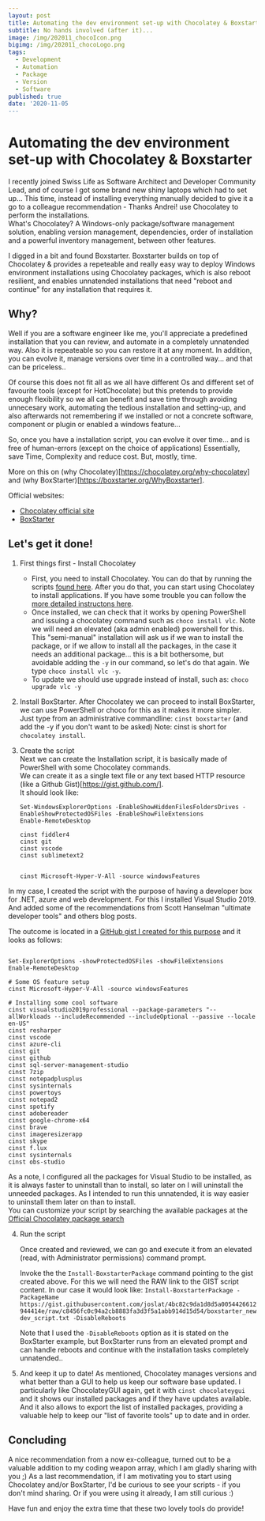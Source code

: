 ```yaml
---
layout: post
title: Automating the dev environment set-up with Chocolatey & Boxstarter
subtitle: No hands involved (after it)...
image: /img/202011_chocoIcon.png
bigimg: /img/202011_chocoLogo.png
tags:
  - Development
  - Automation
  - Package
  - Version
  - Software 
published: true
date: '2020-11-05
---
```

# Automating the dev environment set-up with Chocolatey & Boxstarter   
   
I recently joined Swiss Life as Software Architect and Developer Community Lead, and of course I got some brand new shiny laptops which had to set up... 
This time, instead of installing everything manually decided to give it a go to a colleague recommendation - Thanks Andrei! use Chocolatey to perform the installations.   
What's Chocolatey? A Windows-only package/software management solution, enabling version management, dependencies, order of installation and a powerful inventory management, between other features.   

I digged in a bit and found Boxstarter. Boxstarter builds on top of Chocolatey & provides a repeteable and really easy way to deploy Windows environment installations using Chocolatey packages, which is also reboot resilient, and enables unnatended installations that need "reboot and continue" for any installation that requires it.   
   

## Why?   
Well if you are a software engineer like me, you'll appreciate a predefined installation that you can review, and automate in a completely unnatended way. Also it is repeateable so you  can restore it at any moment. In addition, you can evolve it, manage versions over time in a controlled way... and that can be priceless..   

Of course this does not fit all as we all have different Os and different set of favourite tools (except for HotChocolate) but this pretends to provide enough flexibility so we all can benefit and  save time through avoiding unnecesary work, automating the tedious installation and setting-up, and also afterwards not remembering if we installed or not a concrete software, component or plugin or enabled a windows feature...   

So, once you have a installation script, you can evolve it over time... and is free of human-errors (except on the choice of applications)
Essentially, save Time, Complexity and reduce cost. But, mostly, time.   

More on this on (why Chocolatey)[https://chocolatey.org/why-chocolatey] and (why BoxStarter)[https://boxstarter.org/WhyBoxstarter].   
   
Official websites:  
- [Chocolatey official site](https://chocolatey.org/)  
- [BoxStarter](https://boxstarter.org/)  
   

## Let's get it done!   
1.  First things first - Install Chocolatey  
    - First, you need to install Chocolatey. You can do that by running the scripts [found here](https://chocolatey.org/install). After you do that, you can start using Chocolatey to install applications. If you have some trouble you can follow the [more detailed instructons here](https://chocolatey.org/docs/development-environment-setup).    
    - Once installed, we can check that it works by opening PowerShell and issuing a chocolatey command such as `choco install vlc`. Note we will need an elevated (aka admin enabled) powershell for this. This "semi-manual" installation will ask us if we wan to install the package, or if we allow to install all the packages, in the case it needs an additional package... this is a bit bothersome, but avoidable adding the `-y` in our command, so let's do that again. We type  `choco install vlc -y`.   
    - To update we should use upgrade instead of install, such as:  `choco upgrade vlc -y`

2.  Install BoxStarter. 
    After Chocolatey we can proceed to install BoxStarter, we can use PowerShell or choco for this as it makes it more simpler. Just type from an administrative commandline:  `cinst boxstarter`  (and add the -y if you don't want to be asked)
    Note: cinst is short for `chocolatey install`.  
   
3.  Create the script   
    Next we can create the Installation script, it is basically made of PowerShell with some Chocolatey commands.   
    We can create it as a single text file or any text based HTTP resource (like a Github Gist)[https://gist.github.com/].   
    It should look like:  

    ```
    Set-WindowsExplorerOptions -EnableShowHiddenFilesFoldersDrives -EnableShowProtectedOSFiles -EnableShowFileExtensions
    Enable-RemoteDesktop
    
    cinst fiddler4
    cinst git
    cinst vscode
    cinst sublimetext2
    

    cinst Microsoft-Hyper-V-All -source windowsFeatures
    ```

  In my case, I created the script with the purpose of having a developer box for .NET, azure and web development. For this I installed Visual Studio 2019. And added some of the  recommendations from Scott Hanselman "ultimate developer tools" and others blog posts.   

  The outcome is located in a [GitHub gist I created for this purpose](https://gist.github.com/joslat/4bc82c9da1d8d5a0054426612944414e) and it looks as follows:   
  ```

  Set-ExplorerOptions -showProtectedOSFiles -showFileExtensions
  Enable-RemoteDesktop

  # Some OS feature setup
  cinst Microsoft-Hyper-V-All -source windowsFeatures

  # Installing some cool software
  cinst visualstudio2019professional --package-parameters "--allWorkloads --includeRecommended --includeOptional --passive --locale en-US"
  cinst resharper
  cinst vscode
  cinst azure-cli
  cinst git
  cinst github
  cinst sql-server-management-studio
  cinst 7zip
  cinst notepadplusplus
  cinst sysinternals
  cinst powertoys
  cinst notepad2
  cinst spotify
  cinst adobereader
  cinst google-chrome-x64
  cinst brave
  cinst imageresizerapp
  cinst skype
  cinst f.lux 
  cinst sysinternals
  cinst obs-studio
  ```    

As a note, I configured all the packages for Visual Studio to be installed, as it is always faster to uninstall than to install, so later on I will uninstall the unneeded packages. As I intended to run this unnatended, it is way easier to uninstall them later on than to install.   
You can customize your script by searching the available packages at the [Official Chocolatey package search](https://chocolatey.org/packages)


4. Run the script  

   Once created and reviewed, we can go and execute it from an elevated (read, with Administrator permissions) command prompt. 

   Invoke the the `Install-BoxstarterPackage` command pointing to the gist created above. For this we will need the RAW link to the GIST script content. In our case it would look like:  `Install-BoxstarterPackage -PackageName https://gist.githubusercontent.com/joslat/4bc82c9da1d8d5a0054426612944414e/raw/c8456fc0c94a2cb8883fa3d3f5a1abb914d15d54/boxstarter_newdev_script.txt -DisableReboots`  

   Note that I used the `-DisableReboots`  option as it is stated on the BoxStarter example, but BoxStarter runs from an elevated prompt and can handle reboots and continue with the installation tasks completely unnatended..


5. And keep it up to date!
   As mentioned, Chocolatey manages versions and what better than a GUI to help us keep our software base updated.
   I particularly like ChocolateyGUI again, get it with `cinst chocolateygui` and it shows our installed packages and if they have updates available.
   And it also allows to export the list of installed packages, providing a valuable help to keep our "list of favorite tools" up to date and in order.

## Concluding
A nice recommendation from a now ex-colleague, turned out to be a valuable addition to my coding weapon array, which I am gladly sharing with you ;)
As a last recommendation, if I am motivating you to start using Chocolatey and/or BoxStarter, I'd be curious to see your scripts - if you don't mind sharing. 
Or if you were using it already, I am still curious :)

Have fun and enjoy the extra time that these two lovely tools do provide!



 

